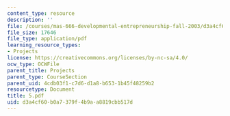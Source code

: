 ```yaml
---
content_type: resource
description: ''
file: /courses/mas-666-developmental-entrepreneurship-fall-2003/d3a4cf60b0a7379f4b9aa8819cbb517d_5.pdf
file_size: 17646
file_type: application/pdf
learning_resource_types:
- Projects
license: https://creativecommons.org/licenses/by-nc-sa/4.0/
ocw_type: OCWFile
parent_title: Projects
parent_type: CourseSection
parent_uid: 4cdb03f1-c7d6-d1a8-b653-1b45f48259b2
resourcetype: Document
title: 5.pdf
uid: d3a4cf60-b0a7-379f-4b9a-a8819cbb517d
---
```

